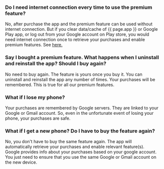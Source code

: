 ### Do I need internet connection every time to use the premium feature?

No, after purchase the app and the premium feature can be used without internet connection. But if you clear data/cache of {{ page.app }} or Google Play app, or log out from your Google account on Play store, you would need internet connection once to retrieve your purchases and enable premium features. See <a href="#troubleshoot_premium">here.</a>

### Say I bought a premium feature. What happens when I uninstall and reinstall the app? Should I buy again?

 No need to buy again. The feature is yours once you buy it. You can uninstall and reinstall the app any number of times. Your purchases will be remembered. This is true for all our premium features.

### What if I lose my phone?

 Your purchases are remembered by Google servers. They are linked to your Google or Gmail account. So, even in the unfortunate event of losing your phone, your purchases are safe.

### What if I get a new phone? Do I have to buy the feature again?

 No, you don't have to buy the same feature again. The app will automatically retrieve your purchases and enable relevant feature(s). Google provides info about your purchases based on your google account. You just need to ensure that you use the same Google or Gmail account on the new device.

